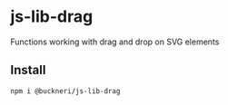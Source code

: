 # js-lib-drag

Functions working with drag and drop on SVG elements

## Install

```
npm i @buckneri/js-lib-drag
